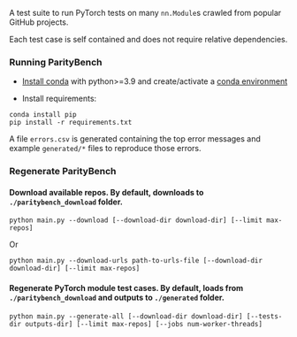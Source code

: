 A test suite to run PyTorch tests on many `nn.Module`s crawled from popular GitHub projects.

Each test case is self contained and does not require relative dependencies.


###  Running ParityBench

- [Install conda] with python>=3.9
and create/activate a [conda environment]

- Install requirements:
```
conda install pip
pip install -r requirements.txt
```

A file `errors.csv` is generated containing the top error messages and example
`generated/*` files to reproduce those errors.

[Install conda]: https://docs.conda.io/projects/conda/en/latest/user-guide/install/
[conda environment]: https://docs.conda.io/projects/conda/en/latest/user-guide/tasks/manage-environments.html


### Regenerate ParityBench

#### Download available repos. By default, downloads to `./paritybench_download` folder.
```
python main.py --download [--download-dir download-dir] [--limit max-repos]
```
Or
```
python main.py --download-urls path-to-urls-file [--download-dir download-dir] [--limit max-repos]
```
#### Regenerate PyTorch module test cases. By default, loads from `./paritybench_download` and outputs to `./generated` folder.
```
python main.py --generate-all [--download-dir download-dir] [--tests-dir outputs-dir] [--limit max-repos] [--jobs num-worker-threads]
```
